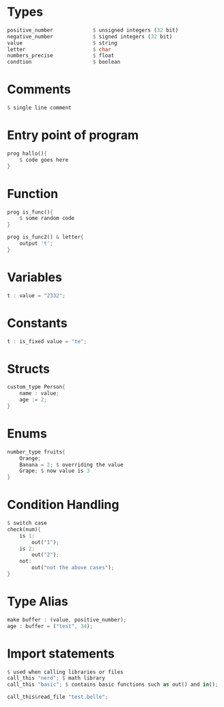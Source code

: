 # Types
```rust
positive_number             $ unsigned integers (32 bit)
negative_number             $ signed integers (32 bit)
value                       $ string
letter                      $ char
numbers_precise             $ float
condtion                    $ boolean
```

# Comments
```rust
$ single line comment
```

# Entry point of program
```rust
prog hallo(){
    $ code goes here
}
```

# Function
```rust
prog is_func(){
    $ some random code
}

prog is_func2() & letter{
    output 't';
}
```

# Variables
```rust
t : value = "2332";
```

# Constants
```rust
t : is_fixed value = "te";
```

# Structs
```rust
custom_type Person{
    name : value;
    age := 2;
}
```

# Enums
```rust
number_type fruits{
    Orange;
    Banana = 2; $ overriding the value
    Grape; $ now value is 3
}
```

# Condition Handling
```rust
$ switch case
check(num){
    is 1:
        out("1");
    is 2:
        out("2");
    not: 
        out("not the above cases");
}
```

# Type Alias
```rust
make buffer : (value, positive_number);
age : buffer = ("test", 34);
```

# Import statements
```rust
$ used when calling libraries or files
call_this "nerd"; $ math library
call_this "basic"; $ contains basic functions such as out() and in();

call_this&read_file "test.belle";